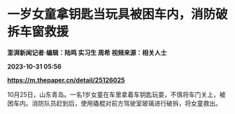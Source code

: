 # 一岁女童拿钥匙当玩具被困车内，消防破拆车窗救援
**澎湃新闻记者·编辑：陆鸣 实习生 周希 视频来源：相关人士**

**2023-10-31 05:56**

**https://m.thepaper.cn/detail/25126025**

10月25日，山东青岛。一名1岁女童在车里拿着车钥匙玩耍，不慎将车门关上，被困车内。消防队员赶到后，使用撬棍对前方驾驶室玻璃进行破拆，将女童救出。